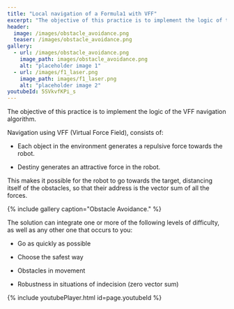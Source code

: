```yaml
---
title: "Local navigation of a Formula1 with VFF"
excerpt: "The objective of this practice is to implement the logic of the VFF navigation algorithm."
header:
  image: /images/obstacle_avoidance.png
  teaser: /images/obstacle_avoidance.png
gallery:
  - url: /images/obstacle_avoidance.png
    image_path: images/obstacle_avoidance.png
    alt: "placeholder image 1"
  - url: /images/f1_laser.png
    image_path: images/f1_laser.png
    alt: "placeholder image 2"
youtubeId: 5SVkvfKPi_s
---
```


The objective of this practice is to implement the logic of the VFF navigation algorithm.

Navigation using VFF (Virtual Force Field), consists of:

* Each object in the environment generates a repulsive force towards the robot.

* Destiny generates an attractive force in the robot.

This makes it possible for the robot to go towards the target, distancing itself of the obstacles, so that their address is the vector sum of all the forces.

{% include gallery caption="Obstacle Avoidance." %}

The solution can integrate one or more of the following levels of difficulty, as well as any other one that occurs to you:

* Go as quickly as possible

* Choose the safest way

* Obstacles in movement

* Robustness in situations of indecision (zero vector sum)

{% include youtubePlayer.html id=page.youtubeId %}

